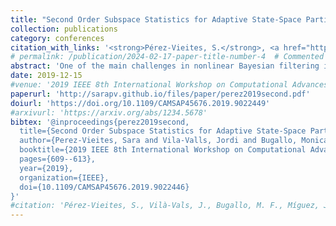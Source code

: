 ```yaml
---
title: "Second Order Subspace Statistics for Adaptive State-Space Partitioning in Multiple Particle Filtering"
collection: publications
category: conferences
citation_with_links: '<strong>Pérez-Vieites, S.</strong>, <a href="https://pagespro.isae-supaero.fr/jordi-vila-valls/?lang=en">Vilà-Vals, J.</a>, <a href="https://www.ece.stonybrook.edu/~monica/Welcome.html">Bugallo, M. F.</a>, <a href="https://jmiguez.webs.tsc.uc3m.es/">Míguez, J.</a>, & <a href="https://closas.sites.northeastern.edu/">Closas, P.</a> (2019). Second Order Subspace Statistics for Adaptive State-Space Partitioning in Multiple Particle Filtering. In <i>2019 IEEE 8th International Workshop on Computational Advances in Multi-Sensor Adaptive Processing (CAMSAP)</i> (pp. 609-613). IEEE.'
# permalink: /publication/2024-02-17-paper-title-number-4  # Commented out - no individual page
abstract: 'One of the main challenges in nonlinear Bayesian filtering is the so-called curse of dimensionality, that is, the computational complexity increase and associated performance degradation in high-dimensional systems. In the context of particle filtering (PF), a possible solution to mitigate such performance loss is the multiple PF (MPF) approach, where the original state is partitioned into several lower dimensional subspaces, and a set of interconnected PFs are used to characterize the marginal subspace posteriors. Two key issues are: i) how to partition the state, which is application dependent, and ii) how to let the filters (i.e., subspaces) fuse or merge depending on the time-varying conditions of the system, in order to improve the overall estimation performance. We propose a probabilistic approach to the adaptive state-partitioning problem within the MPF, which is based on the computation of subspace second order statistics. An illustrative multiple target tracking example is considered to support the discussion.'
date: 2019-12-15
#venue: '2019 IEEE 8th International Workshop on Computational Advances in Multi-Sensor Adaptive Processing (CAMSAP)'
paperurl: 'http://sarapv.github.io/files/paper/perez2019second.pdf'
doiurl: 'https://doi.org/10.1109/CAMSAP45676.2019.9022449'
#arxivurl: 'https://arxiv.org/abs/1234.5678'
bibtex: '@inproceedings{perez2019second,
  title={Second Order Subspace Statistics for Adaptive State-Space Partitioning in Multiple Particle Filtering},
  author={Perez-Vieites, Sara and Vila-Valls, Jordi and Bugallo, Monica F. and Miguez, Joaquin and Closas, Pau},
  booktitle={2019 IEEE 8th International Workshop on Computational Advances in Multi-Sensor Adaptive Processing (CAMSAP)},
  pages={609--613},
  year={2019},
  organization={IEEE},
  doi={10.1109/CAMSAP45676.2019.9022446}
}'
#citation: 'Pérez-Vieites, S., Vilà-Vals, J., Bugallo, M. F., Míguez, J., & Closas, P. (2019). &quot;Second Order Subspace Statistics for Adaptive State-Space Partitioning in Multiple Particle Filtering.&quot; In <i>CAMSAP 2019</i> (pp. 609-613). IEEE.'
---
```


